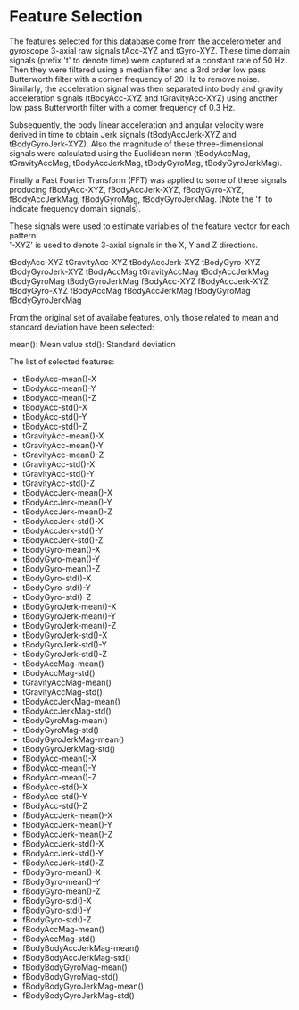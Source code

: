 Feature Selection 
=================

The features selected for this database come from the accelerometer and gyroscope 3-axial raw signals tAcc-XYZ and tGyro-XYZ. These time domain signals (prefix 't' to denote time) were captured at a constant rate of 50 Hz. Then they were filtered using a median filter and a 3rd order low pass Butterworth filter with a corner frequency of 20 Hz to remove noise. Similarly, the acceleration signal was then separated into body and gravity acceleration signals (tBodyAcc-XYZ and tGravityAcc-XYZ) using another low pass Butterworth filter with a corner frequency of 0.3 Hz. 

Subsequently, the body linear acceleration and angular velocity were derived in time to obtain Jerk signals (tBodyAccJerk-XYZ and tBodyGyroJerk-XYZ). Also the magnitude of these three-dimensional signals were calculated using the Euclidean norm (tBodyAccMag, tGravityAccMag, tBodyAccJerkMag, tBodyGyroMag, tBodyGyroJerkMag). 

Finally a Fast Fourier Transform (FFT) was applied to some of these signals producing fBodyAcc-XYZ, fBodyAccJerk-XYZ, fBodyGyro-XYZ, fBodyAccJerkMag, fBodyGyroMag, fBodyGyroJerkMag. (Note the 'f' to indicate frequency domain signals). 

These signals were used to estimate variables of the feature vector for each pattern:  
'-XYZ' is used to denote 3-axial signals in the X, Y and Z directions.

tBodyAcc-XYZ
tGravityAcc-XYZ
tBodyAccJerk-XYZ
tBodyGyro-XYZ
tBodyGyroJerk-XYZ
tBodyAccMag
tGravityAccMag
tBodyAccJerkMag
tBodyGyroMag
tBodyGyroJerkMag
fBodyAcc-XYZ
fBodyAccJerk-XYZ
fBodyGyro-XYZ
fBodyAccMag
fBodyAccJerkMag
fBodyGyroMag
fBodyGyroJerkMag

From the original set of availabe features, only those related to mean and standard deviation have been selected:  

mean(): Mean value
std(): Standard deviation

The list of selected features:

* tBodyAcc-mean()-X 
* tBodyAcc-mean()-Y 
* tBodyAcc-mean()-Z 
* tBodyAcc-std()-X 
* tBodyAcc-std()-Y 
* tBodyAcc-std()-Z 
* tGravityAcc-mean()-X 
* tGravityAcc-mean()-Y 
* tGravityAcc-mean()-Z 
* tGravityAcc-std()-X 
* tGravityAcc-std()-Y 
* tGravityAcc-std()-Z 
* tBodyAccJerk-mean()-X 
* tBodyAccJerk-mean()-Y 
* tBodyAccJerk-mean()-Z 
* tBodyAccJerk-std()-X 
* tBodyAccJerk-std()-Y 
* tBodyAccJerk-std()-Z 
* tBodyGyro-mean()-X 
* tBodyGyro-mean()-Y 
* tBodyGyro-mean()-Z 
* tBodyGyro-std()-X 
* tBodyGyro-std()-Y 
* tBodyGyro-std()-Z 
* tBodyGyroJerk-mean()-X 
* tBodyGyroJerk-mean()-Y 
* tBodyGyroJerk-mean()-Z 
* tBodyGyroJerk-std()-X 
* tBodyGyroJerk-std()-Y 
* tBodyGyroJerk-std()-Z 
* tBodyAccMag-mean() 
* tBodyAccMag-std() 
* tGravityAccMag-mean() 
* tGravityAccMag-std() 
* tBodyAccJerkMag-mean() 
* tBodyAccJerkMag-std() 
* tBodyGyroMag-mean() 
* tBodyGyroMag-std() 
* tBodyGyroJerkMag-mean() 
* tBodyGyroJerkMag-std() 
* fBodyAcc-mean()-X 
* fBodyAcc-mean()-Y 
* fBodyAcc-mean()-Z 
* fBodyAcc-std()-X 
* fBodyAcc-std()-Y 
* fBodyAcc-std()-Z 
* fBodyAccJerk-mean()-X 
* fBodyAccJerk-mean()-Y 
* fBodyAccJerk-mean()-Z 
* fBodyAccJerk-std()-X 
* fBodyAccJerk-std()-Y 
* fBodyAccJerk-std()-Z 
* fBodyGyro-mean()-X 
* fBodyGyro-mean()-Y 
* fBodyGyro-mean()-Z 
* fBodyGyro-std()-X 
* fBodyGyro-std()-Y 
* fBodyGyro-std()-Z 
* fBodyAccMag-mean() 
* fBodyAccMag-std() 
* fBodyBodyAccJerkMag-mean() 
* fBodyBodyAccJerkMag-std() 
* fBodyBodyGyroMag-mean() 
* fBodyBodyGyroMag-std() 
* fBodyBodyGyroJerkMag-mean() 
* fBodyBodyGyroJerkMag-std()
